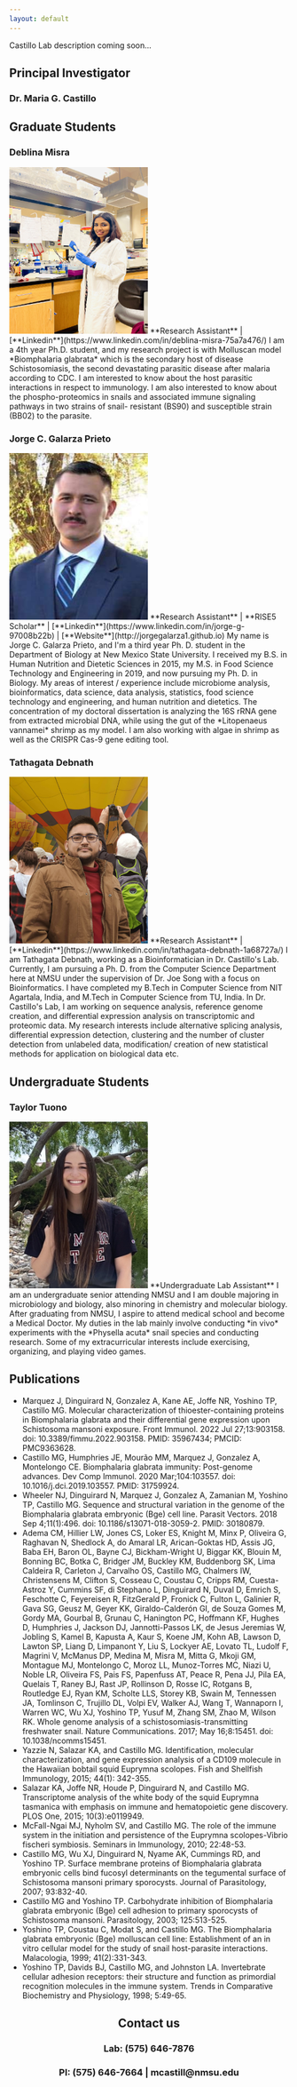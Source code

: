 ```yaml
---
layout: default
---
```


Castillo Lab description coming soon...  

## **Principal Investigator**  

### Dr. Maria G. Castillo  

## **Graduate Students**  
### Deblina Misra   
<img src="https://github.com/nmsucastillolab/nmsucastillolab.github.io/blob/main/deblina.jpg?raw=true" width="250" height="300" />  
**Research Assistant** | [**Linkedin**](https://www.linkedin.com/in/deblina-misra-75a7a476/)  
I am a 4th year Ph.D. student, and my research project is with Molluscan model *Biomphalaria glabrata* which is the secondary host of disease Schistosomiasis, the second devastating parasitic disease after malaria according to CDC. I am interested to know about the host parasitic interactions in respect to immunology. I am also interested to know about the phospho-proteomics in snails and associated immune signaling pathways in two strains of snail- resistant (BS90) and susceptible strain (BB02) to the parasite.   

### Jorge C. Galarza Prieto   
<img src="https://github.com/nmsucastillolab/nmsucastillolab.github.io/blob/main/jorge.jpeg?raw=true" width="250" height="300" />   
**Research Assistant** | **RISE5 Scholar** | [**Linkedin**](https://www.linkedin.com/in/jorge-g-97008b22b) | [**Website**](http://jorgegalarza1.github.io)  
My name is Jorge C. Galarza Prieto, and I'm a third year Ph. D. student in the Department of Biology at New Mexico State University. I received my B.S. in Human Nutrition and Dietetic Sciences in 2015, my M.S. in Food Science Technology and Engineering in 2019, and now pursuing my Ph. D. in Biology. My areas of interest / experience include microbiome analysis, bioinformatics, data science, data analysis, statistics, food science technology and engineering, and human nutrition and dietetics. The concentration of my doctoral dissertation is analyzing the 16S rRNA gene from extracted microbial DNA, while using the gut of the *Litopenaeus vannamei* shrimp as my model. I am also working with algae in shrimp as well as the CRISPR Cas-9 gene editing tool.    

### Tathagata Debnath  
<img src="https://github.com/nmsucastillolab/nmsucastillolab.github.io/blob/main/tad.jpg?raw=true" width="250" height="300" />  
**Research Assistant** | [**Linkedin**](https://www.linkedin.com/in/tathagata-debnath-1a68727a/)  
I am Tathagata Debnath, working as a Bioinformatician in Dr. Castillo's Lab. Currently, I am pursuing a Ph. D. from the Computer Science Department here at NMSU under the supervision of Dr. Joe Song with a focus on Bioinformatics. I have completed my B.Tech in Computer Science from NIT Agartala, India, and M.Tech in Computer Science from TU, India. In Dr. Castillo's Lab, I am working on sequence analysis, reference genome creation, and differential expression analysis on transcriptomic and proteomic data. My research interests include alternative splicing analysis, differential expression detection, clustering and the number of cluster detection from unlabeled data, modification/ creation of new statistical methods for application on biological data etc.  

## **Undergraduate Students**  
### Taylor Tuono  
<img src="https://github.com/nmsucastillolab/nmsucastillolab.github.io/blob/main/taylor.jpg?raw=true" width="250" height="300" />   
**Undergraduate Lab Assistant**  
I am an undergraduate senior attending NMSU and I am double majoring in microbiology and biology, also minoring in chemistry and molecular biology. After graduating from NMSU, I aspire to attend medical school and become a Medical Doctor. My duties in the lab mainly involve conducting *in vivo* experiments with the *Physella acuta* snail species and conducting research. Some of my extracurricular interests include exercising, organizing, and playing video games.  

## **Publications**  
  - Marquez J, Dinguirard N, Gonzalez A, Kane AE, Joffe NR, Yoshino TP, Castillo MG. Molecular characterization of thioester-containing proteins in Biomphalaria glabrata and their differential gene expression upon Schistosoma mansoni exposure. Front Immunol. 2022 Jul 27;13:903158. doi: 10.3389/fimmu.2022.903158. PMID: 35967434; PMCID: PMC9363628.  
  - Castillo MG, Humphries JE, Mourão MM, Marquez J, Gonzalez A, Montelongo CE. Biomphalaria glabrata immunity: Post-genome advances. Dev Comp Immunol. 2020 Mar;104:103557. doi: 10.1016/j.dci.2019.103557. PMID: 31759924.  
  - Wheeler NJ, Dinguirard N, Marquez J, Gonzalez A, Zamanian M, Yoshino TP, Castillo MG. Sequence and structural variation in the genome of the Biomphalaria glabrata embryonic (Bge) cell line. Parasit Vectors. 2018 Sep 4;11(1):496. doi: 10.1186/s13071-018-3059-2. PMID: 30180879.   
  - Adema CM, Hillier LW, Jones CS, Loker ES, Knight M, Minx P, Oliveira G, Raghavan N, Shedlock A, do Amaral LR, Arican-Goktas HD, Assis JG, Baba EH, Baron OL, Bayne CJ, Bickham-Wright U, Biggar KK, Blouin M, Bonning BC, Botka C, Bridger JM, Buckley KM, Buddenborg SK, Lima Caldeira R, Carleton J, Carvalho OS, Castillo MG, Chalmers IW, Christensens M, Clifton S, Cosseau C, Coustau C, Cripps RM, Cuesta-Astroz Y, Cummins SF, di Stephano L, Dinguirard N, Duval D, Emrich S, Feschotte C, Feyereisen R, FitzGerald P, Fronick C, Fulton L, Galinier R, Gava SG, Geusz M, Geyer KK, Giraldo-Calderón GI, de Souza Gomes M, Gordy MA, Gourbal B, Grunau C, Hanington PC, Hoffmann KF, Hughes D, Humphries J, Jackson DJ, Jannotti-Passos LK, de Jesus Jeremias W, Jobling S, Kamel B, Kapusta A, Kaur S, Koene JM, Kohn AB, Lawson D, Lawton SP, Liang D, Limpanont Y, Liu S, Lockyer AE, Lovato TL, Ludolf F, Magrini V, McManus DP, Medina M, Misra M, Mitta G, Mkoji GM, Montague MJ, Montelongo C, Moroz LL, Munoz-Torres MC, Niazi U, Noble LR, Oliveira FS, Pais FS, Papenfuss AT, Peace R, Pena JJ, Pila EA, Quelais T, Raney BJ, Rast JP, Rollinson D, Rosse IC, Rotgans B, Routledge EJ, Ryan KM, Scholte LLS, Storey KB, Swain M, Tennessen JA, Tomlinson C, Trujillo DL, Volpi EV, Walker AJ, Wang T, Wannaporn I, Warren WC, Wu XJ, Yoshino TP, Yusuf M, Zhang SM, Zhao M, Wilson RK. Whole genome analysis of a schistosomiasis-transmitting freshwater snail. Nature Communications. 2017; May 16;8:15451. doi: 10.1038/ncomms15451.  
  - Yazzie N, Salazar KA, and Castillo MG. Identification, molecular characterization, and gene expression analysis of a CD109 molecule in the Hawaiian bobtail squid Euprymna scolopes. Fish and Shellfish Immunology, 2015; 44(1): 342-355.  
  - Salazar KA, Joffe NR, Houde P, Dinguirard N, and Castillo MG. Transcriptome analysis of the white body of the squid Euprymna tasmanica with emphasis on immune and hematopoietic gene discovery. PLOS One, 2015; 10(3):e0119949.  
  - McFall-Ngai MJ, Nyholm SV, and Castillo MG. The role of the immune system in the initiation and persistence of the Euprymna scolopes-Vibrio fischeri symbiosis. Seminars in Immunology, 2010; 22:48-53.  
  - Castillo MG, Wu XJ, Dinguirard N, Nyame AK, Cummings RD, and Yoshino TP. Surface membrane proteins of Biomphalaria glabrata embryonic cells bind fucosyl determinants on the tegumental surface of Schistosoma mansoni primary sporocysts. Journal of Parasitology, 2007; 93:832-40.  
  - Castillo MG and Yoshino TP. Carbohydrate inhibition of Biomphalaria glabrata embryonic (Bge) cell adhesion to primary sporocysts of Schistosoma mansoni. Parasitology, 2003; 125:513-525.  
  - Yoshino TP, Coustau C, Modat S, and Castillo MG. The Biomphalaria glabrata embryonic (Bge) molluscan cell line: Establishment of an in vitro cellular model for the study of snail host-parasite interactions. Malacologia, 1999; 41(2):331-343.  
  - Yoshino TP, Davids BJ, Castillo MG, and Johnston LA. Invertebrate cellular adhesion receptors: their structure and function as primordial recognition molecules in the immune system. Trends in Comparative Biochemistry and Physiology, 1998; 5:49-65.    

<h2 align="center"><b>Contact us</b></h2>
<h3 align="center">Lab: (575) 646-7876</h3>
<h3 align="center">PI: (575) 646-7664 | mcastill@nmsu.edu</h3>
